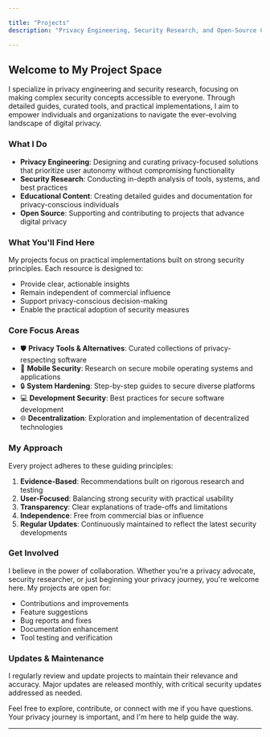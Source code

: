 ```yaml
---

title: "Projects"  
description: "Privacy Engineering, Security Research, and Open-Source Contributions"  

---
```


## Welcome to My Project Space

I specialize in privacy engineering and security research, focusing on making complex security concepts accessible to everyone. Through detailed guides, curated tools, and practical implementations, I aim to empower individuals and organizations to navigate the ever-evolving landscape of digital privacy.

### What I Do

- **Privacy Engineering**: Designing and curating privacy-focused solutions that prioritize user autonomy without compromising functionality  
- **Security Research**: Conducting in-depth analysis of tools, systems, and best practices  
- **Educational Content**: Creating detailed guides and documentation for privacy-conscious individuals  
- **Open Source**: Supporting and contributing to projects that advance digital privacy  

### What You'll Find Here

My projects focus on practical implementations built on strong security principles. Each resource is designed to:  

- Provide clear, actionable insights  
- Remain independent of commercial influence  
- Support privacy-conscious decision-making  
- Enable the practical adoption of security measures  

### Core Focus Areas

- 🛡️ **Privacy Tools & Alternatives**: Curated collections of privacy-respecting software  
- 📱 **Mobile Security**: Research on secure mobile operating systems and applications  
- 🔒 **System Hardening**: Step-by-step guides to secure diverse platforms  
- 💻 **Development Security**: Best practices for secure software development  
- 🌐 **Decentralization**: Exploration and implementation of decentralized technologies  

### My Approach

Every project adheres to these guiding principles:  

1. **Evidence-Based**: Recommendations built on rigorous research and testing  
2. **User-Focused**: Balancing strong security with practical usability  
3. **Transparency**: Clear explanations of trade-offs and limitations  
4. **Independence**: Free from commercial bias or influence  
5. **Regular Updates**: Continuously maintained to reflect the latest security developments  

### Get Involved

I believe in the power of collaboration. Whether you're a privacy advocate, security researcher, or just beginning your privacy journey, you're welcome here. My projects are open for:  

- Contributions and improvements  
- Feature suggestions  
- Bug reports and fixes  
- Documentation enhancement  
- Tool testing and verification  

### Updates & Maintenance

I regularly review and update projects to maintain their relevance and accuracy. Major updates are released monthly, with critical security updates addressed as needed.  

Feel free to explore, contribute, or connect with me if you have questions. Your privacy journey is important, and I'm here to help guide the way.  

---

